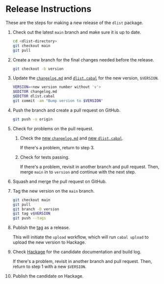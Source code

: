 # Release Instructions

These are the steps for making a new release of the `dlist` package.

1. Check out the latest `main` branch and make sure it is up to date.

   ```sh
   cd <dlist-directory>
   git checkout main
   git pull
   ```

2. Create a new branch for the final changes needed before the release.

   ```sh
   git checkout -b version
   ```

3. Update the [`changelog.md`][] and [`dlist.cabal`][] for the new version,
   `$VERSION`.

   ```sh
   VERSION=<new version number without 'v'>
   $EDITOR changelog.md
   $EDITOR dlist.cabal
   git commit -am "Bump version to $VERSION"
   ```

4. Push the branch and create a pull request on GitHub.

   ```sh
   git push -u origin
   ```

5. Check for problems on the pull request.

   1. Check the [new `changelog.md`][] and [new `dlist.cabal`][].

      If there's a problem, return to step 3.

   2. Check for tests passing.

      If there's a problem, revisit in another branch and pull request. Then,
      merge `main` in to `version` and continue with the next step.

6. Squash and merge the pull request on GitHub.

7. Tag the new version on the `main` branch.

   ```sh
   git checkout main
   git pull
   git branch -D version
   git tag v$VERSION
   git push --tags
   ```

8. Publish the [tag][tags] as a release.

   This will initiate the `upload` workflow, which will run `cabal upload` to
   upload the new version to Hackage.

9. Check [Hackage][] for the candidate documentation and build log.

   If there's a problem, revisit in another branch and pull request. Then,
   return to step 1 with a new `$VERSION`.

10. Publish the candidate on Hackage.

[Hackage]: https://hackage.haskell.org/package/dlist
[`changelog.md`]: ./changelog.md
[`dlist.cabal`]: ./dlist.cabal
[new `changelog.md`]: https://github.com/spl/dlist/blob/version/changelog.md
[new `dlist.cabal`]: https://github.com/spl/dlist/blob/version/dlist.cabal
[tags]: https://github.com/spl/dlist/tags
